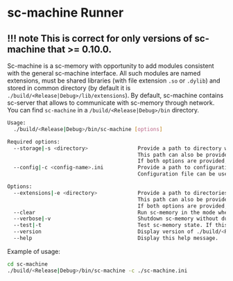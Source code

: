 # **sc-machine Runner**

!!! note
    This is correct for only versions of sc-machine that >= 0.10.0.
---

Sc-machine is a sc-memory with opportunity to add modules consistent with the general sc-machine interface. All such modules are named extensions, must be shared libraries (with file extension `.so` or `.dylib`) and stored in common directory (by default it is `./build/<Release|Debug>/lib/extensions`). By default, sc-machine contains sc-server that allows to communicate with sc-memory through network. You can find `sc-machine` in a `/build/<Release|Debug>/bin` directory.

```sh
Usage:
  ./build/<Release|Debug>/bin/sc-machine [options]

Required options:
  --storage|-s <directory>                Provide a path to directory with knowledge base binaries. Knowledge base binaries should be generated by sc-builder binary.
                                          This path can also be provided via the `storage` option in the [sc-memory] group of the configuration file specified with --config|-c.
                                          If both options are provided, the value from --storage|-s takes precedence.
  --config|-c <config-name>.ini           Provide a path to configuration file. If `storage` option is not provided as argument, then this file should contain `storage` option in `[sc-memory]` group.
                                          Configuration file can be used to set additional (optional) options for ./build/<Release|Debug>/bin/sc-machine.

Options:
  --extensions|-e <directory>             Provide a path to directories containing extensions. Extensions should represent compiled dynamic libraries of agent sc-modules.
                                          This path can also be provided via the `extensions` option in the [sc-memory] group of the configuration file specified with --config|-c.
                                          If both options are provided, the value from --extensions|-e takes precedence.
  --clear                                 Run sc-memory in the mode when it overwrites existing knowledge base binaries.
  --verbose|-v                            Shutdown sc-memory without dumping its state into knowledge base binaries.
  --test|-t                               Test sc-memory state. If this flag is specified, sc-memory will be initialized and shutdown immediately.
  --version                               Display version of ./build/<Release|Debug>/bin/sc-machine.
  --help                                  Display this help message.
```

Example of usage:

```sh
cd sc-machine
./build/<Release|Debug>/bin/sc-machine -c ./sc-machine.ini
```
